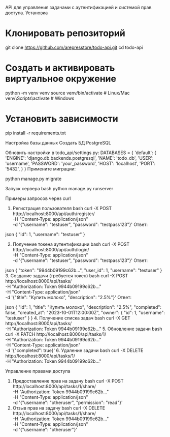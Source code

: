 API для управления задачами с аутентификацией и системой прав доступа.
Установка
# Клонировать репозиторий
git clone https://github.com/arepresstore/todo-api.git
cd todo-api

# Создать и активировать виртуальное окружение
python -m venv venv
source venv/bin/activate  # Linux/Mac
venv\Scripts\activate    # Windows

# Установить зависимости
pip install -r requirements.txt

Настройка базы данных
Создать БД PostgreSQL

Обновить настройки в todo_api/settings.py:
DATABASES = {
    'default': {
        'ENGINE': 'django.db.backends.postgresql',
        'NAME': 'todo_db',
        'USER': 'username',
        'PASSWORD': 'your_password',
        'HOST': 'localhost',
        'PORT': '5432',
    }
}
Примените миграции:

python manage.py migrate


Запуск сервера
bash
python manage.py runserver

Примеры запросов через curl
1. Регистрация пользователя
bash
curl -X POST http://localhost:8000/api/auth/register/ \
  -H "Content-Type: application/json" \
  -d '{"username": "testuser", "password": "testpass123"}'
Ответ:

json
{
  "id": 1,
  "username": "testuser"
}

2. Получение токена аутентификации
bash
curl -X POST http://localhost:8000/api/auth/login/ \
  -H "Content-Type: application/json" \
  -d '{"username": "testuser", "password": "testpass123"}'
Ответ:

json
{
  "token": "9944b09199c62b...",
  "user_id": 1,
  "username": "testuser"
}
3. Создание задачи (требуется токен)
bash
curl -X POST http://localhost:8000/api/tasks/ \
  -H "Authorization: Token 9944b09199c62b..." \
  -H "Content-Type: application/json" \
  -d '{"title": "Купить молоко", "description": "2.5%"}'
Ответ:

json
{
  "id": 1,
  "title": "Купить молоко",
  "description": "2.5%",
  "completed": false,
  "created_at": "2023-10-01T12:00:00Z",
  "owner": {
    "id": 1,
    "username": "testuser"
  }
}
4. Получение списка задач
bash
curl -X GET http://localhost:8000/api/tasks/ \
  -H "Authorization: Token 9944b09199c62b..."
5. Обновление задачи
bash
curl -X PATCH http://localhost:8000/api/tasks/1/ \
  -H "Authorization: Token 9944b09199c62b..." \
  -H "Content-Type: application/json" \
  -d '{"completed": true}'
6. Удаление задачи
bash
curl -X DELETE http://localhost:8000/api/tasks/1/ \
  -H "Authorization: Token 9944b09199c62b..."

Управление правами доступа
1. Предоставление прав на задачу
bash
curl -X POST http://localhost:8000/api/tasks/1/share/ \
  -H "Authorization: Token 9944b09199c62b..." \
  -H "Content-Type: application/json" \
  -d '{"username": "otheruser", "permission": "read"}'
2. Отзыв прав на задачу
bash
curl -X DELETE http://localhost:8000/api/tasks/1/share/ \
  -H "Authorization: Token 9944b09199c62b..." \
  -H "Content-Type: application/json" \
  -d '{"username": "otheruser"}'
